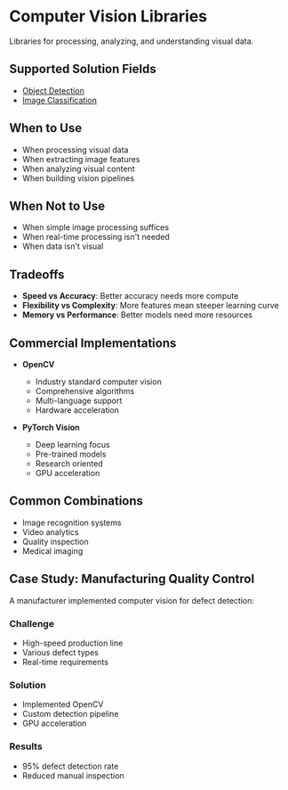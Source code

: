 # Computer Vision Libraries

Libraries for processing, analyzing, and understanding visual data.

## Supported Solution Fields

- [Object Detection](../solutions/object-detection)
- [Image Classification](../solutions/image-classification)

## When to Use

- When processing visual data
- When extracting image features
- When analyzing visual content
- When building vision pipelines

## When Not to Use

- When simple image processing suffices
- When real-time processing isn't needed
- When data isn't visual

## Tradeoffs

- **Speed vs Accuracy**: Better accuracy needs more compute
- **Flexibility vs Complexity**: More features mean steeper learning curve
- **Memory vs Performance**: Better models need more resources

## Commercial Implementations

- **OpenCV**
  - Industry standard computer vision
  - Comprehensive algorithms
  - Multi-language support
  - Hardware acceleration

- **PyTorch Vision**
  - Deep learning focus
  - Pre-trained models
  - Research oriented
  - GPU acceleration

## Common Combinations

- Image recognition systems
- Video analytics
- Quality inspection
- Medical imaging

## Case Study: Manufacturing Quality Control

A manufacturer implemented computer vision for defect detection:

### Challenge
- High-speed production line
- Various defect types
- Real-time requirements

### Solution
- Implemented OpenCV
- Custom detection pipeline
- GPU acceleration

### Results
- 95% defect detection rate
- Reduced manual inspection 